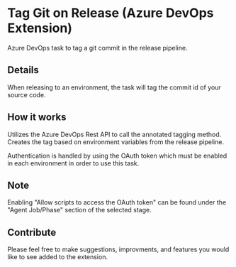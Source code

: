 # Tag Git on Release (Azure DevOps Extension)

Azure DevOps task to tag a git commit in the release pipeline.

## Details

When releasing to an environment, the task will tag the commit id of your source code. 

## How it works

Utilizes the Azure DevOps Rest API to call the annotated tagging method. Creates the tag based on environment variables from the release pipeline.

Authentication is handled by using the OAuth token which must be enabled in each environment in order to use this task. 

## Note

Enabling "Allow scripts to access the OAuth token" can be found under the "Agent Job/Phase" section of the selected stage.

## Contribute 

Please feel free to make suggestions, improvments, and features you would like to see added to the extension.
